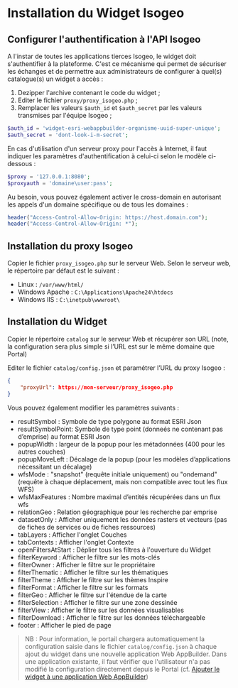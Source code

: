 # Installation du Widget Isogeo

## Configurer l'authentification à l'API Isogeo

A l'instar de toutes les applications tierces Isogeo, le widget doit s'authentifier à la plateforme. C'est ce mécanisme qui permet de sécuriser les échanges et de permettre aux administrateurs de configurer à quel(s) catalogue(s) un widget a accès :

1. Dezipper l'archive contenant le code du widget ;
2. Editer le fichier `proxy/proxy_isogeo.php` ;
3. Remplacer les valeurs `$auth_id` et `$auth_secret` par les valeurs transmises par l'équipe Isogeo ;

```php
$auth_id = 'widget-esri-webappbuilder-organisme-uuid-super-unique';
$auth_secret = 'dont-look-i-m-secret';
```
En cas d'utilisation d'un serveur proxy pour l'accès à Internet, il faut indiquer les paramètres d'authentification à celui-ci selon le modèle ci-dessous :

```php
$proxy = '127.0.0.1:8080';
$proxyauth = 'domaine\user:pass';
```
Au besoin, vous pouvez également activer le cross-domain en autorisant les appels d'un domaine spécifique ou de tous les domaines :

```php
header("Access-Control-Allow-Origin: https://host.domain.com");
header("Access-Control-Allow-Origin: *");
```

## Installation du proxy Isogeo

Copier le fichier `proxy_isogeo.php` sur le serveur Web. Selon le serveur web, le répertoire par défaut est le suivant :

* Linux : `/var/www/html/`
* Windows Apache : `C:\Applications\Apache24\htdocs`
* Windows IIS : `C:\inetpub\wwwroot\`

## Installation du Widget

Copier le répertoire `catalog` sur le serveur Web et récupérer son URL (note, la configuration sera plus simple si l’URL est sur le même domaine que Portal)

Editer le fichier `catalog/config.json` et paramétrer l’URL du proxy Isogeo :

```json
{
    "proxyUrl": https://mon-serveur/proxy_isogeo.php
}
```

Vous pouvez également modifier les paramètres suivants :

* resultSymbol : Symbole de type polygone au format ESRI Json
* resultSymbolPoint: Symbole de type point (donneés ne contenant pas d’emprise) au format ESRI Json
* popupWidth : largeur de la popup pour les métadonnées (400 pour les autres couches)
* popupMoveLeft : Décalage de la popup (pour les modèles d’applications nécessitant un décalage)
* wfsMode : "snapshot" (requête initiale uniquement) ou "ondemand" (requête à chaque déplacement, mais non
compatible avec tout les flux WFS)
* wfsMaxFeatures : Nombre maximal d’entités récupérées dans un flux wfs
* relationGeo : Relation géographique pour les recherche par emprise
* datasetOnly : Afficher uniquement les données rasters et vecteurs (pas de fiches de services ou de fiches ressources)
* tabLayers : Afficher l'onglet Couches
* tabContexts : Afficher l'onglet Contexte
* openFiltersAtStart : Déplier tous les filtres à l'ouverture du Widget
* filterKeyword : Afficher le filtre sur les mots-clés
* filterOwner : Afficher le filtre sur le propriétaire
* filterThematic : Afficher le filtre sur les thématiques
* filterTheme : Afficher le filtre sur les thèmes Inspire
* filterFormat : Afficher le filtre sur les formats
* filterGeo : Afficher le filtre sur l'étendue de la carte
* filterSelection : Afficher le filtre sur une zone dessinée
* filterView : Afficher le filtre sur les données visualisables
* filterDownload : Afficher le filtre sur les données téléchargeable
* footer : Afficher le pied de page

> NB : Pour information, le portail chargera automatiquement la configuration saisie dans le fichier `catalog/config.json` à chaque ajout du widget dans une nouvelle application Web AppBuilder. Dans une application existante, il faut vérifier que l'utilisateur n'a pas modifié la configuration directement depuis le Portal (cf. [Ajouter le widget à une application Web AppBuilder](/installation-portal/addwidgetapplication.md))
<!-- * useMetadataName": -->